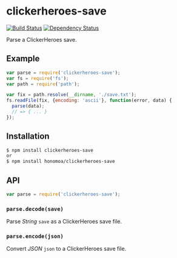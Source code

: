 # clickerheroes-save

[![Build Status](https://img.shields.io/travis/KenanY/clickerheroes-save.svg)](https://travis-ci.org/KenanY/clickerheroes-save)
[![Dependency Status](https://img.shields.io/gemnasium/KenanY/clickerheroes-save.svg)](https://gemnasium.com/KenanY/clickerheroes-save)

Parse a ClickerHeroes save.

## Example

``` javascript
var parse = require('clickerheroes-save');
var fs = require('fs');
var path = require('path');

var fix = path.resolve(__dirname, './save.txt');
fs.readFile(fix, {encoding: 'ascii'}, function(error, data) {
  parse(data);
  // => { ... }
});
```

## Installation

``` bash
$ npm install clickerheroes-save
or
$ npm install honomoa/clickerheroes-save
```

## API

``` javascript
var parse = require('clickerheroes-save');
```

### `parse.decode(save)`

Parse _String_ `save` as a ClickerHeroes save file.

### `parse.encode(json)`

Convert _JSON_ `json` to a ClickerHeroes save file.
